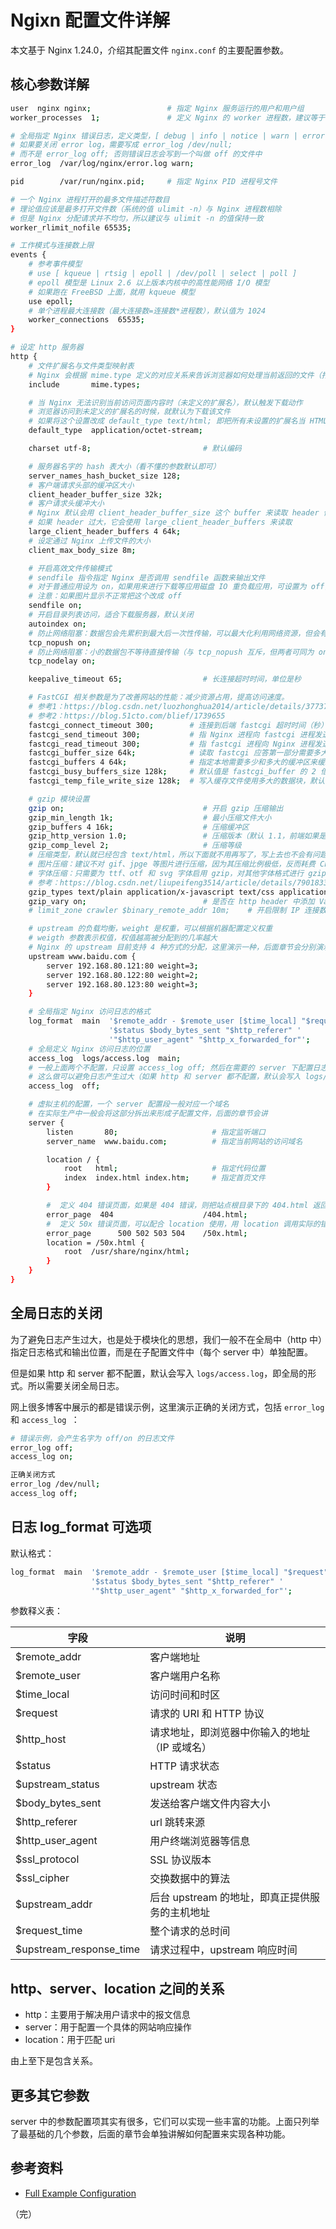 # Ngixn 配置文件详解

本文基于 Nginx 1.24.0，介绍其配置文件 `nginx.conf` 的主要配置参数。

## 核心参数详解

```bash
user  nginx nginx;                 # 指定 Nginx 服务运行的用户和用户组
worker_processes  1;               # 定义 Nginx 的 worker 进程数，建议等于 CPU 总核心数

# 全局指定 Nginx 错误日志，定义类型，[ debug | info | notice | warn | error | crit ]
# 如果要关闭 error log，需要写成 error_log /dev/null;
# 而不是 error_log off; 否则错误日志会写到一个叫做 off 的文件中
error_log  /var/log/nginx/error.log warn;

pid        /var/run/nginx.pid;     # 指定 Nginx PID 进程号文件

# 一个 Nginx 进程打开的最多文件描述符数目
# 理论值应该是最多打开文件数（系统的值 ulimit -n）与 Nginx 进程数相除
# 但是 Nginx 分配请求并不均匀，所以建议与 ulimit -n 的值保持一致
worker_rlimit_nofile 65535;

# 工作模式与连接数上限
events {
    # 参考事件模型
    # use [ kqueue | rtsig | epoll | /dev/poll | select | poll ]
    # epoll 模型是 Linux 2.6 以上版本内核中的高性能网络 I/O 模型
    # 如果跑在 FreeBSD 上面，就用 kqueue 模型
    use epoll;
    # 单个进程最大连接数（最大连接数=连接数*进程数），默认值为 1024
    worker_connections  65535;
}

# 设定 http 服务器
http {
    # 文件扩展名与文件类型映射表
    # Nginx 会根据 mime.type 定义的对应关系来告诉浏览器如何处理当前返回的文件（打开或下载）
    include       mime.types;

    # 当 Nginx 无法识别当前访问页面内容时（未定义的扩展名），默认触发下载动作
    # 浏览器访问到未定义的扩展名的时候，就默认为下载该文件
    # 如果将这个设置改成 default_type text/html; 即把所有未设置的扩展名当 HTML 文件打开
    default_type  application/octet-stream;

    charset utf-8;                         # 默认编码

    # 服务器名字的 hash 表大小（看不懂的参数默认即可）
    server_names_hash_bucket_size 128;
    # 客户端请求头部的缓冲区大小
    client_header_buffer_size 32k;
    # 客户请求头缓冲大小
    # Nginx 默认会用 client_header_buffer_size 这个 buffer 来读取 header 值
    # 如果 header 过大，它会使用 large_client_header_buffers 来读取
    large_client_header_buffers 4 64k;
    # 设定通过 Nginx 上传文件的大小
    client_max_body_size 8m;

    # 开启高效文件传输模式
    # sendfile 指令指定 Nginx 是否调用 sendfile 函数来输出文件
    # 对于普通应用设为 on，如果用来进行下载等应用磁盘 IO 重负载应用，可设置为 off，以平衡磁盘与网络 I/O 处理速度，降低系统的负载
    # 注意：如果图片显示不正常把这个改成 off
    sendfile on;
    # 开启目录列表访问，适合下载服务器，默认关闭
    autoindex on;
    # 防止网络阻塞：数据包会先累积到最大后一次性传输，可以最大化利用网络资源，但会有一点点延迟（默认开启）
    tcp_nopush on;
    # 防止网络阻塞：小的数据包不等待直接传输（与 tcp_nopush 互斥，但两者可同为 on ，Nginx 会平衡这两个功能，默认开启）
    tcp_nodelay on;

    keepalive_timeout 65;                  # 长连接超时时间，单位是秒

    # FastCGI 相关参数是为了改善网站的性能：减少资源占用，提高访问速度。
    # 参考1：https://blog.csdn.net/luozhonghua2014/article/details/37737823
    # 参考2：https://blog.51cto.com/blief/1739655
    fastcgi_connect_timeout 300;        # 连接到后端 fastcgi 超时时间（秒）
    fastcgi_send_timeout 300;           # 指 Nginx 进程向 fastcgi 进程发送 request 的整个过程的超时时间（秒）
    fastcgi_read_timeout 300;           # 指 fastcgi 进程向 Nginx 进程发送 response 的整个过程的超时时间（秒）
    fastcgi_buffer_size 64k;            # 读取 fastcgi 应答第一部分需要多大缓冲区
    fastcgi_buffers 4 64k;              # 指定本地需要多少和多大的缓冲区来缓冲 fastcgi 应答请求
    fastcgi_busy_buffers_size 128k;     # 默认值是 fastcgi_buffer 的 2 倍
    fastcgi_temp_file_write_size 128k;  # 写入缓存文件使用多大的数据块，默认值是 fastcgi_buffer 的 2 倍

    # gzip 模块设置
    gzip on;                               # 开启 gzip 压缩输出
    gzip_min_length 1k;                    # 最小压缩文件大小
    gzip_buffers 4 16k;                    # 压缩缓冲区
    gzip_http_version 1.0;                 # 压缩版本（默认 1.1，前端如果是 squid2.5 请使用 1.0）
    gzip_comp_level 2;                     # 压缩等级
    # 压缩类型，默认就已经包含 text/html，所以下面就不用再写了，写上去也不会有问题，但是会有一个 warn
    # 图片压缩：建议不对 gif、jpge 等图片进行压缩，因为其压缩比例极低，反而耗费 CPU，但 bmp 可以压缩，因为 bmp 压缩比例较大
    # 字体压缩：只需要为 ttf、otf 和 svg 字体启用 gzip，对其他字体格式进行 gzip 压缩时效果不明显
    # 参考：https://blog.csdn.net/liupeifeng3514/article/details/79018334
    gzip_types text/plain application/x-javascript text/css application/xml;
    gzip_vary on;                          # 是否在 http header 中添加 Vary: Accept-Encoding，建议开启
    # limit_zone crawler $binary_remote_addr 10m;    # 开启限制 IP 连接数的时候需要使用

    # upstream 的负载均衡，weight 是权重，可以根据机器配置定义权重
    # weigth 参数表示权值，权值越高被分配到的几率越大
    # Nginx 的 upstream 目前支持 4 种方式的分配，这里演示一种，后面章节会分别演示
    upstream www.baidu.com {
        server 192.168.80.121:80 weight=3;
        server 192.168.80.122:80 weight=2;
        server 192.168.80.123:80 weight=3;
    }

    # 全局指定 Nginx 访问日志的格式
    log_format  main  '$remote_addr - $remote_user [$time_local] "$request" '
                      '$status $body_bytes_sent "$http_referer" '
                      '"$http_user_agent" "$http_x_forwarded_for"';
    # 全局定义 Nginx 访问日志的位置
    access_log  logs/access.log  main;
    # 一般上面两个不配置，只设置 access_log off; 然后在需要的 server 下配置日志
    # 这么做可以避免日志产生过大（如果 http 和 server 都不配置，默认会写入 logs/access.log）
    access_log  off;

    # 虚拟主机的配置，一个 server 配置段一般对应一个域名
    # 在实际生产中一般会将这部分拆出来形成子配置文件，后面的章节会讲
    server {
        listen       80;                     # 指定监听端口
        server_name  www.baidu.com;          # 指定当前网站的访问域名

        location / {
            root   html;                     # 指定代码位置
            index  index.html index.htm;     # 指定首页文件
        }

        #  定义 404 错误页面，如果是 404 错误，则把站点根目录下的 404.html 返回给用户 
        error_page  404                    /404.html;
        #  定义 50x 错误页面，可以配合 location 使用，用 location 调用实际的错误页面
        error_page      500 502 503 504    /50x.html;
        location = /50x.html { 
            root  /usr/share/nginx/html; 
        } 
    }
}
```

## 全局日志的关闭

为了避免日志产生过大，也是处于模块化的思想，我们一般不在全局中（http 中）指定日志格式和输出位置，而是在子配置文件中（每个 server 中）单独配置。

但是如果 http 和 server 都不配置，默认会写入 `logs/access.log`，即全局的形式。所以需要关闭全局日志。

网上很多博客中展示的都是错误示例，这里演示正确的关闭方式，包括 `error_log` 和 `access_log `：

```bash
# 错误示例，会产生名字为 off/on 的日志文件
error_log off;
access_log on;

正确关闭方式
error_log /dev/null;
access_log off;
```

## 日志 log_format 可选项

默认格式：

```bash
log_format  main  '$remote_addr - $remote_user [$time_local] "$request" '
                  '$status $body_bytes_sent "$http_referer" '
                  '"$http_user_agent" "$http_x_forwarded_for"';
```

参数释义表：

| 字段                      | 说明                           |
|-------------------------|------------------------------|
| $remote_addr            | 客户端地址                        |
| $remote_user            | 客户端用户名称                      |
| $time_local             | 访问时间和时区                      |
| $request                | 请求的 URI 和 HTTP 协议            |
| $http_host              | 请求地址，即浏览器中你输入的地址（IP 或域名）     |
| $status                 | HTTP 请求状态                    |
| $upstream_status        | upstream 状态                  |
| $body_bytes_sent        | 发送给客户端文件内容大小                 |
| $http_referer           | url 跳转来源                     |
| $http_user_agent        | 用户终端浏览器等信息                   |
| $ssl_protocol           | SSL 协议版本                     |
| $ssl_cipher             | 交换数据中的算法                     |
| $upstream_addr          | 后台 upstream 的地址，即真正提供服务的主机地址 |
| $request_time           | 整个请求的总时间                     |
| $upstream_response_time | 请求过程中，upstream 响应时间          |

## http、server、location 之间的关系

* http：主要用于解决用户请求中的报文信息
* server：用于配置一个具体的网站响应操作
* location：用于匹配 uri

由上至下是包含关系。

## 更多其它参数

server 中的参数配置项其实有很多，它们可以实现一些丰富的功能。上面只列举了最基础的几个参数，后面的章节会单独讲解如何配置来实现各种功能。

## 参考资料

* [Full Example Configuration](https://www.nginx.com/resources/wiki/start/topics/examples/full/ "Full Example Configuration")

（完）
